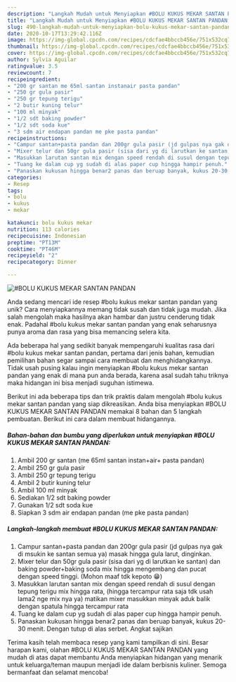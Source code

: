 ```yaml
---
description: "Langkah Mudah untuk Menyiapkan #BOLU KUKUS MEKAR SANTAN PANDAN, Bikin Ngiler"
title: "Langkah Mudah untuk Menyiapkan #BOLU KUKUS MEKAR SANTAN PANDAN, Bikin Ngiler"
slug: 490-langkah-mudah-untuk-menyiapkan-bolu-kukus-mekar-santan-pandan-bikin-ngiler
date: 2020-10-17T13:29:42.116Z
image: https://img-global.cpcdn.com/recipes/cdcfae4bbccb456e/751x532cq70/bolu-kukus-mekar-santan-pandan-foto-resep-utama.jpg
thumbnail: https://img-global.cpcdn.com/recipes/cdcfae4bbccb456e/751x532cq70/bolu-kukus-mekar-santan-pandan-foto-resep-utama.jpg
cover: https://img-global.cpcdn.com/recipes/cdcfae4bbccb456e/751x532cq70/bolu-kukus-mekar-santan-pandan-foto-resep-utama.jpg
author: Sylvia Aguilar
ratingvalue: 3.5
reviewcount: 7
recipeingredient:
- "200 gr santan me 65ml santan instanair pasta pandan"
- "250 gr gula pasir"
- "250 gr tepung terigu"
- "2 butir kuning telur"
- "100 ml minyak"
- "1/2 sdt baking powder"
- "1/2 sdt soda kue"
- "3 sdm air endapan pandan me pke pasta pandan"
recipeinstructions:
- "Campur santan+pasta pandan dan 200gr gula pasir (jd gulpas nya gak di msukin ke santan semua ya) masak hingga gula larut, dinginkan."
- "Mixer telur dan 50gr gula pasir (sisa dari yg di larutkan ke santan) dan baking powder+baking soda mix hingga mengembang dan pucat dengan speed tinggi. (Mohon maaf tdk kepoto 😁)"
- "Masukkan larutan santan mix dengan speed rendah di susul dengan tepung terigu mix hingga rata, (hingga tercampur rata saja tdk usah lama2 nge mix nya ya) matikan mixer masukkan minyak aduk balik dengan spatula hingga tercampur rata"
- "Tuang ke dalam cup yg sudah di alas paper cup hingga hampir penuh."
- "Panaskan kukusan hingga benar2 panas dan beruap banyak, kukus 20-30 menit. Dengan tutup di alas serbet. Angkat sajikan"
categories:
- Resep
tags:
- bolu
- kukus
- mekar

katakunci: bolu kukus mekar 
nutrition: 113 calories
recipecuisine: Indonesian
preptime: "PT13M"
cooktime: "PT46M"
recipeyield: "2"
recipecategory: Dinner

---
```



![#BOLU KUKUS MEKAR SANTAN PANDAN](https://img-global.cpcdn.com/recipes/cdcfae4bbccb456e/751x532cq70/bolu-kukus-mekar-santan-pandan-foto-resep-utama.jpg)

Anda sedang mencari ide resep #bolu kukus mekar santan pandan yang unik? Cara menyiapkannya memang tidak susah dan tidak juga mudah. Jika salah mengolah maka hasilnya akan hambar dan justru cenderung tidak enak. Padahal #bolu kukus mekar santan pandan yang enak seharusnya punya aroma dan rasa yang bisa memancing selera kita.



Ada beberapa hal yang sedikit banyak mempengaruhi kualitas rasa dari #bolu kukus mekar santan pandan, pertama dari jenis bahan, kemudian pemilihan bahan segar sampai cara membuat dan menghidangkannya. Tidak usah pusing kalau ingin menyiapkan #bolu kukus mekar santan pandan yang enak di mana pun anda berada, karena asal sudah tahu triknya maka hidangan ini bisa menjadi suguhan istimewa.


Berikut ini ada beberapa tips dan trik praktis dalam mengolah #bolu kukus mekar santan pandan yang siap dikreasikan. Anda bisa menyiapkan #BOLU KUKUS MEKAR SANTAN PANDAN memakai 8 bahan dan 5 langkah pembuatan. Berikut ini cara dalam membuat hidangannya.

<!--inarticleads1-->

##### Bahan-bahan dan bumbu yang diperlukan untuk menyiapkan #BOLU KUKUS MEKAR SANTAN PANDAN:

1. Ambil 200 gr santan (me 65ml santan instan+air+ pasta pandan)
1. Ambil 250 gr gula pasir
1. Ambil 250 gr tepung terigu
1. Ambil 2 butir kuning telur
1. Ambil 100 ml minyak
1. Sediakan 1/2 sdt baking powder
1. Gunakan 1/2 sdt soda kue
1. Siapkan 3 sdm air endapan pandan (me pke pasta pandan)




<!--inarticleads2-->

##### Langkah-langkah membuat #BOLU KUKUS MEKAR SANTAN PANDAN:

1. Campur santan+pasta pandan dan 200gr gula pasir (jd gulpas nya gak di msukin ke santan semua ya) masak hingga gula larut, dinginkan.
1. Mixer telur dan 50gr gula pasir (sisa dari yg di larutkan ke santan) dan baking powder+baking soda mix hingga mengembang dan pucat dengan speed tinggi. (Mohon maaf tdk kepoto 😁)
1. Masukkan larutan santan mix dengan speed rendah di susul dengan tepung terigu mix hingga rata, (hingga tercampur rata saja tdk usah lama2 nge mix nya ya) matikan mixer masukkan minyak aduk balik dengan spatula hingga tercampur rata
1. Tuang ke dalam cup yg sudah di alas paper cup hingga hampir penuh.
1. Panaskan kukusan hingga benar2 panas dan beruap banyak, kukus 20-30 menit. Dengan tutup di alas serbet. Angkat sajikan




Terima kasih telah membaca resep yang kami tampilkan di sini. Besar harapan kami, olahan #BOLU KUKUS MEKAR SANTAN PANDAN yang mudah di atas dapat membantu Anda menyiapkan hidangan yang menarik untuk keluarga/teman maupun menjadi ide dalam berbisnis kuliner. Semoga bermanfaat dan selamat mencoba!
